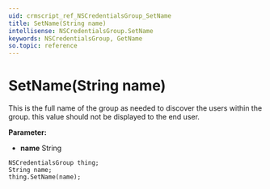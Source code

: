 ```yaml
---
uid: crmscript_ref_NSCredentialsGroup_SetName
title: SetName(String name)
intellisense: NSCredentialsGroup.SetName
keywords: NSCredentialsGroup, GetName
so.topic: reference
---
```


# SetName(String name)

This is the full name of the group as needed to discover the users within the group.  this value should not be displayed to the end user.

**Parameter:** 
* **name** String

```crmscript
NSCredentialsGroup thing;
String name;
thing.SetName(name);
```

